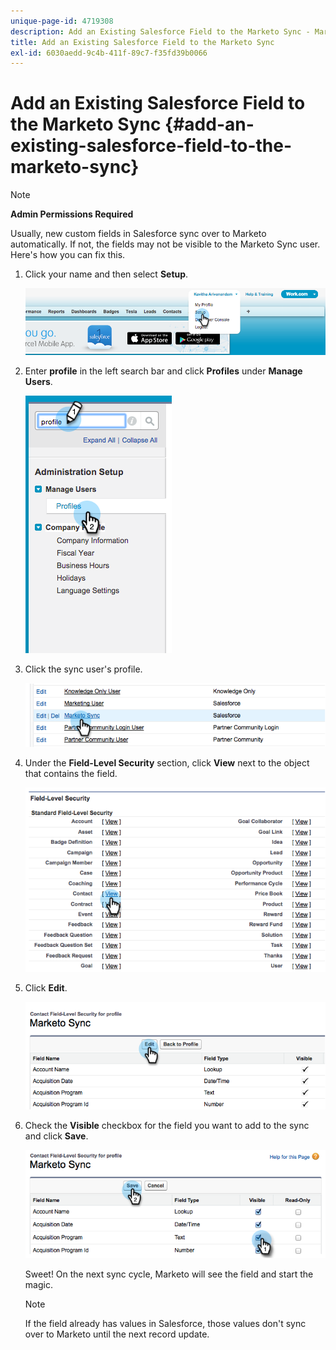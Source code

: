 ```yaml
---
unique-page-id: 4719308
description: Add an Existing Salesforce Field to the Marketo Sync - Marketo Docs - Product Documentation
title: Add an Existing Salesforce Field to the Marketo Sync
exl-id: 6030aedd-9c4b-411f-89c7-f35fd39b0066
---
```

# Add an Existing Salesforce Field to the Marketo Sync {#add-an-existing-salesforce-field-to-the-marketo-sync}

>[!NOTE]
>
>**Admin Permissions Required**

Usually, new custom fields in Salesforce sync over to Marketo automatically. If not, the fields may not be visible to the Marketo Sync user. Here's how you can fix this.

1. Click your name and then select **Setup**.

   ![](assets/add-an-existing-salesforce-field-to-the-marketo-sync-1.png)

1. Enter **profile** in the left search bar and click **Profiles** under **Manage Users**.

   ![](assets/add-an-existing-salesforce-field-to-the-marketo-sync-2.png)

1. Click the sync user's profile.

   ![](assets/add-an-existing-salesforce-field-to-the-marketo-sync-3.png)

1. Under the **Field-Level Security** section, click **View** next to the object that contains the field.

   ![](assets/add-an-existing-salesforce-field-to-the-marketo-sync-4.png)

1. Click **Edit**.

   ![](assets/add-an-existing-salesforce-field-to-the-marketo-sync-5.png)

1. Check the **Visible** checkbox for the field you want to add to the sync and click **Save**.

   ![](assets/add-an-existing-salesforce-field-to-the-marketo-sync-6.png)

   Sweet! On the next sync cycle, Marketo will see the field and start the magic.

   >[!NOTE]
   >
   > If the field already has values in Salesforce, those values don't sync over to Marketo until the next record update.
